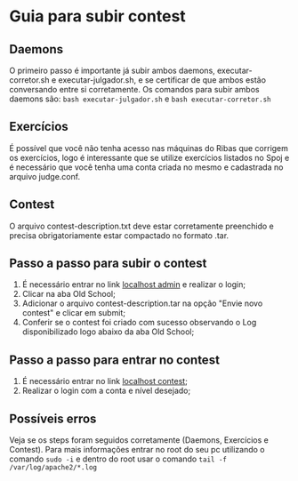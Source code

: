 # Guia para subir contest 

## Daemons
O primeiro passo é importante já subir ambos daemons, executar-corretor.sh e executar-julgador.sh, e se certificar de que ambos estão conversando entre si corretamente. Os comandos para subir ambos daemons são: `bash executar-julgador.sh` e `bash executar-corretor.sh`

## Exercícios 
É possível que você não tenha acesso nas máquinas do Ribas que corrigem os exercícios, logo é interessante que se utilize exercícios listados no Spoj e é necessário que você tenha uma conta criada no mesmo e cadastrada no arquivo judge.conf.

## Contest
O arquivo contest-description.txt deve estar corretamente preenchido e precisa obrigatoriamente estar compactado no formato .tar. 

## Passo a passo para subir o contest
1. É necessário entrar no link [localhost admin](http://localhost/cgi-bin/admin.sh) e realizar o login;
2. Clicar na aba Old School; 
3. Adicionar o arquivo contest-description.tar na opção "Envie novo contest" e clicar em submit;
4. Conferir se o contest foi criado com sucesso observando o Log disponibilizado logo abaixo da aba Old School;

## Passo a passo para entrar no contest
1. É necessário entrar no link [localhost contest](http://localhost/cgi-bin/index.sh);
2. Realizar o login com a conta e nível desejado;

## Possíveis erros
Veja se os steps foram seguidos corretamente (Daemons, Exercícios e Contest). Para mais informações entrar no root do seu pc utilizando o comando `sudo -i` e dentro do root usar o comando `tail -f /var/log/apache2/*.log`

